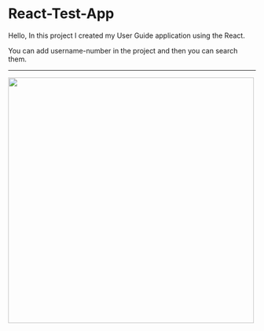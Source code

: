 # React-Test-App
Hello, In this project I created my User Guide application using the React.

You can add username-number in the project and then you can search them.

<hr>


<img src="https://user-images.githubusercontent.com/99321522/213848631-730b2163-a7cb-48c2-b178-eef2d2bb7bc6.png" data-canonical-src="" width="500" height="500" />
